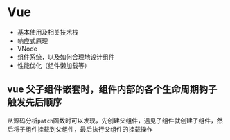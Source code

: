 Vue
=== 
* 基本使用及相关技术栈
* 响应式原理
* VNode
* 组件系统，以及如何合理地设计组件
* 性能优化（组件懒加载等）

## vue 父子组件嵌套时，组件内部的各个生命周期钩子触发先后顺序
从源码分析`patch`函数时可以发现，先创建父组件，遇见子组件就创建子组件，然后将子组件挂载到父组件，最后执行父组件的挂载操作